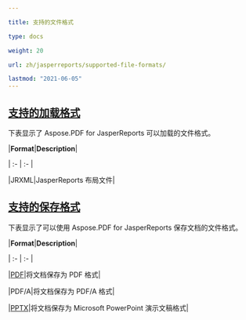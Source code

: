 ```yaml
---

title: 支持的文件格式

type: docs

weight: 20

url: zh/jasperreports/supported-file-formats/

lastmod: "2021-06-05"
---
```

## <ins>**支持的加载格式**

下表显示了 Aspose.PDF for JasperReports 可以加载的文件格式。

|**Format**|**Description**|

| :- | :- |

|JRXML|JasperReports 布局文件|

## <ins>**支持的保存格式**

下表显示了可以使用 Aspose.PDF for JasperReports 保存文档的文件格式。

|**Format**|**Description**|

| :- | :- |

|[PDF](https://docs.fileformat.com/view/pdf/)|将文档保存为 PDF 格式|

|PDF/A|将文档保存为 PDF/A 格式|

|[PPTX](https://docs.fileformat.com/presentation/pptx/)|将文档保存为 Microsoft PowerPoint 演示文稿格式|